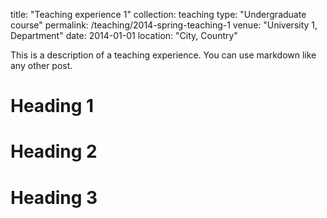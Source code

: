 title: "Teaching experience 1"
collection: teaching
type: "Undergraduate course"
permalink: /teaching/2014-spring-teaching-1
venue: "University 1, Department"
date: 2014-01-01
location: "City, Country"


This is a description of a teaching experience. You can use markdown like any other post.

Heading 1
======

Heading 2
======

Heading 3
======

